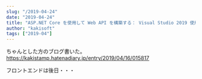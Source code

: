 ```yaml
---
slug: "/2019-04-24"
date: "2019-04-24"
title: "ASP.NET Core を使用して Web API を構築する： Visual Studio 2019 使用バージョン"
author: "kakisoft"
tags: ["2019-04"]
---
```

ちゃんとした方のブログ書いた。  
<https://kakistamp.hatenadiary.jp/entry/2019/04/16/015817>  


フロントエンドは後日・・・  
